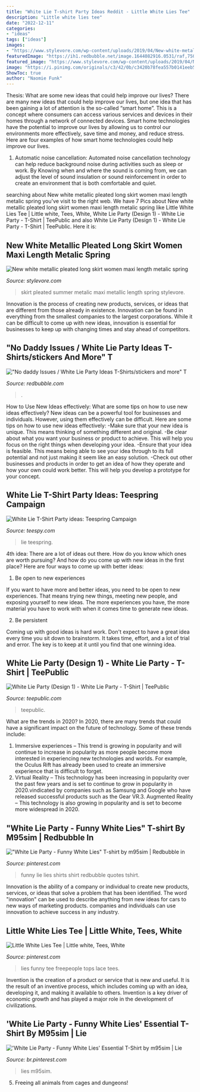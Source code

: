 ```yaml
---
title: "White Lie T-shirt Party Ideas Reddit - Little White Lies Tee"
description: "Little white lies tee"
date: "2022-12-11"
categories:
- "ideas"
tags: ["ideas"]
images:
- "https://www.stylevore.com/wp-content/uploads/2019/04/New-white-metallic-pleated-long-skirt-women-maxi-length-metalic.jpg"
featuredImage: "https://ih1.redbubble.net/image.1644082916.0531/raf,750x1000,075,t,fafafa:ca443f4786.jpg"
featured_image: "https://www.stylevore.com/wp-content/uploads/2019/04/New-white-metallic-pleated-long-skirt-women-maxi-length-metalic.jpg"
image: "https://i.pinimg.com/originals/c3/42/0b/c3420b78fea557b0141eeb5eba95dc0e.jpg"
ShowToc: true
author: "Naomie Funk"
---
```



Thesis: What are some new ideas that could help improve our lives?
There are many new ideas that could help improve our lives, but one idea that has been gaining a lot of attention is the so-called “smart home”. This is a concept where consumers can access various services and devices in their homes through a network of connected devices. Smart home technologies have the potential to improve our lives by allowing us to control our environments more effectively, save time and money, and reduce stress. Here are four examples of how smart home technologies could help improve our lives.
1. Automatic noise cancellation: Automated noise cancellation technology can help reduce background noise during activities such as sleep or work. By Knowing when and where the sound is coming from, we can adjust the level of sound insulation or sound reinforcement in order to create an environment that is both comfortable and quiet.


	

		
searching about New white metallic pleated long skirt women maxi length metalic spring you've visit to the right web. We have 7 Pics about New white metallic pleated long skirt women maxi length metalic spring like Little White Lies Tee | Little white, Tees, White, White Lie Party (Design 1) - White Lie Party - T-Shirt | TeePublic and also White Lie Party (Design 1) - White Lie Party - T-Shirt | TeePublic. Here it is:
		
    
## New White Metallic Pleated Long Skirt Women Maxi Length Metalic Spring

<img loading=lazy src="https://www.stylevore.com/wp-content/uploads/2019/04/New-white-metallic-pleated-long-skirt-women-maxi-length-metalic.jpg" onerror="this.onerror=null;this.src='https://tse1.mm.bing.net/th?id=OIP.4BIqu5nXDLHXBbXvL9c_HQHaQs&amp;pid=15.1';" alt="New white metallic pleated long skirt women maxi length metalic spring">

_Source: stylevore.com_

>skirt pleated summer metalic maxi metallic length spring stylevore. 

	

Innovation is the process of creating new products, services, or ideas that are different from those already in existence. Innovation can be found in everything from the smallest companies to the largest corporations. While it can be difficult to come up with new ideas, innovation is essential for businesses to keep up with changing times and stay ahead of competitors.

    
## &quot;No Daddy Issues / White Lie Party Ideas T-Shirts/stickers And More&quot; T

<img loading=lazy src="https://ih1.redbubble.net/image.1644082916.0531/raf,750x1000,075,t,fafafa:ca443f4786.jpg" onerror="this.onerror=null;this.src='https://tse4.mm.bing.net/th?id=OIP.7H09teKi8cW4UW8RD-ze9AHaJ4&amp;pid=15.1';" alt="&quot;No daddy Issues / White Lie Party Ideas T-Shirts/stickers and more&quot; T">

_Source: redbubble.com_

>. 

	

How to Use New Ideas effectively: What are some tips on how to use new ideas effectively?
New ideas can be a powerful tool for businesses and individuals. However, using them effectively can be difficult. Here are some tips on how to use new ideas effectively: 
-Make sure that your new idea is unique. This means thinking of something different and original. 
-Be clear about what you want your business or product to achieve. This will help you focus on the right things when developing your idea. 
-Ensure that your idea is feasible. This means being able to see your idea through to its full potential and not just making it seem like an easy solution. 
-Check out other businesses and products in order to get an idea of how they operate and how your own could work better. This will help you develop a prototype for your concept.

    
## White Lie T-Shirt Party Ideas: Teespring Campaign

<img loading=lazy src="https://vangogh.teespring.com/v3/image/diXf56nHEbassr4wLKht0cQMaNI/960/1120.jpg" onerror="this.onerror=null;this.src='https://tse1.mm.bing.net/th?id=OIP.Lh-G6-ET0CrKdgH0-lp5rgHaHa&amp;pid=15.1';" alt="White Lie T-Shirt Party ideas: Teespring Campaign">

_Source: teespy.com_

>lie teespring. 

	

4th idea:
There are a lot of ideas out there. How do you know which ones are worth pursuing? And how do you come up with new ideas in the first place?
Here are four ways to come up with better ideas:

1. Be open to new experiences

If you want to have more and better ideas, you need to be open to new experiences. That means trying new things, meeting new people, and exposing yourself to new ideas. The more experiences you have, the more material you have to work with when it comes time to generate new ideas.

2. Be persistent

Coming up with good ideas is hard work. Don't expect to have a great idea every time you sit down to brainstorm. It takes time, effort, and a lot of trial and error. The key is to keep at it until you find that one winning idea.

    
## White Lie Party (Design 1) - White Lie Party - T-Shirt | TeePublic

<img loading=lazy src="https://res.cloudinary.com/teepublic/image/private/s--HZUsAizE--/t_Preview/b_rgb:191919,t_watermark_lock/c_limit,f_auto,h_630,q_90,w_630/v1599934820/production/designs/13964001_0.jpg" onerror="this.onerror=null;this.src='https://tse2.mm.bing.net/th?id=OIP.Rhftb-g9XWXrzAvStVXINgHaHa&amp;pid=15.1';" alt="White Lie Party (Design 1) - White Lie Party - T-Shirt | TeePublic">

_Source: teepublic.com_

>teepublic. 

	

What are the trends in 2020?
In 2020, there are many trends that could have a significant impact on the future of technology. Some of these trends include:
1. Immersive experiences – This trend is growing in popularity and will continue to increase in popularity as more people become more interested in experiencing new technologies and worlds. For example, the Oculus Rift has already been used to create an immersive experience that is difficult to forget.
2. Virtual Reality – This technology has been increasing in popularity over the past few years and is set to continue to grow in popularity in 2020.vindicated by companies such as Samsung and Google who have released successful products such as the Gear VR.3. Augmented Reality – This technology is also growing in popularity and is set to become more widespread in 2020.

    
## &quot;White Lie Party - Funny White Lies&quot; T-shirt By M95sim | Redbubble In

<img loading=lazy src="https://i.pinimg.com/originals/2a/8c/6e/2a8c6e0cb928f6dc11581eeccfb013c1.png" onerror="this.onerror=null;this.src='https://tse1.mm.bing.net/th?id=OIP.5BqqZMW0eMEoox_QkNIXLAHaJ4&amp;pid=15.1';" alt="&quot;White Lie Party - Funny White Lies&quot; T-shirt by m95sim | Redbubble in">

_Source: pinterest.com_

>funny lie lies shirts shirt redbubble quotes tshirt. 

	

Innovation is the ability of a company or individual to create new products, services, or ideas that solve a problem that has been identified. The word "innovation" can be used to describe anything from new ideas for cars to new ways of marketing products. companies and individuals can use innovation to achieve success in any industry.

    
## Little White Lies Tee | Little White, Tees, White

<img loading=lazy src="https://i.pinimg.com/originals/c3/42/0b/c3420b78fea557b0141eeb5eba95dc0e.jpg" onerror="this.onerror=null;this.src='https://tse3.mm.bing.net/th?id=OIP.V2aiQh09_Ja0jb9meLAysAHaLH&amp;pid=15.1';" alt="Little White Lies Tee | Little white, Tees, White">

_Source: pinterest.com_

>lies funny tee freepeople tops lace tees. 

	

Invention is the creation of a product or service that is new and useful. It is the result of an inventive process, which includes coming up with an idea, developing it, and making it available to others. Invention is a key driver of economic growth and has played a major role in the development of civilizations.

    
## &#039;White Lie Party - Funny White Lies&#039; Essential T-Shirt By M95sim | Lie

<img loading=lazy src="https://i.pinimg.com/originals/1d/21/cc/1d21cc0dc2d6559de78456bdd2a4f0ad.png" onerror="this.onerror=null;this.src='https://tse4.mm.bing.net/th?id=OIP.K0erBSEN0bfoG_q7UP7IHwHaJ4&amp;pid=15.1';" alt="&#039;White Lie Party - Funny White Lies&#039; Essential T-Shirt by m95sim | Lie">

_Source: br.pinterest.com_

>lies m95sim. 

	

5. Freeing all animals from cages and dungeons!

